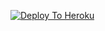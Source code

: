 [![Deploy To Heroku](https://www.herokucdn.com/deploy/button.svg)](https://heroku.com/deploy?template=https://github.com/MatizTechz/txt_leech)
